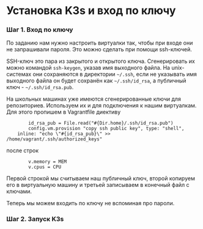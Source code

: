 # Установка K3s и вход по ключу

### Шаг 1. Вход по ключу

По заданию нам нужно настроить виртуалки так, чтобы при входе они не запрашивали пароля. Это можно сделать при помощи ssh-ключей. 

SSH-ключ это пара из закрытого и открытого ключа. Сгенерировать их можно командой ``ssh-keygen``, указав имя выходного файла. На unix-системах они сохраняются в директории ``~/.ssh``, если не указывать имя выходного файла он будет сохранён как ``~/.ssh/id_rsa``, а публичный ключ - ``~/.ssh/id_rsa.pub``.

На школьных машинах уже имеются сгенерированные ключи для репозиториев. Используем их и для подключения к нашим виртуалкам. Для этого пропишем в Vagrantfile диективу

```
        id_rsa_pub = File.read("#{Dir.home}/.ssh/id_rsa.pub")
  		config.vm.provision "copy ssh public key", type: "shell",
    inline: "echo \"#{id_rsa_pub}\" >> /home/vagrant/.ssh/authorized_keys"
```

после строк

```
        v.memory = MEM
		v.cpus = CPU
```

Первой строкой мы считываем наш публичный ключ, второй копируем его в виртуальную машину и третьей записываем в конечный файл с ключами.

Теперь мы можем входить по ключу не вспоминая про пароли.

### Шаг 2. Запуск K3s

